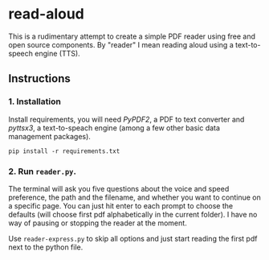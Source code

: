 # read-aloud

This is a rudimentary attempt to create a simple PDF reader using free and open source components. By "reader" I mean reading aloud using a text-to-speech engine (TTS).

## Instructions

### 1. Installation

Install requirements, you will need *PyPDF2*, a PDF to text converter and *pyttsx3*, a text-to-speach engine (among a few other basic data management packages).

    pip install -r requirements.txt

### 2. Run `reader.py`. 

The terminal will ask you five questions about the voice and speed preference, the path and the filename, and whether you want to continue on a specific page. You can just hit enter to each prompt to choose the defaults (will choose first pdf alphabetically in the current folder). I have no way of pausing or stopping the reader at the moment.

Use `reader-express.py` to skip all options and just start reading the first pdf next to the python file.
